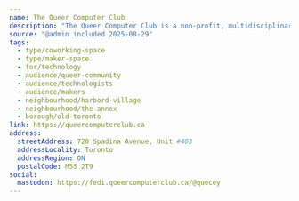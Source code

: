 ```yaml
---
name: The Queer Computer Club
description: "The Queer Computer Club is a non-profit, multidisciplinary tech-artist collective in Toronto, Ontario. Our hackerspace in downtown Toronto is a space for people to collaborate on software and hardware projects. It's a place for people to learn new things, share their knowledge, and have a good time. Our objective is to create a welcoming and inclusive environment for all, especially queer, marginalized, and disabled people."
source: "@admin included 2025-08-29"
tags:
  - type/coworking-space
  - type/maker-space
  - for/technology
  - audience/queer-community
  - audience/technologists
  - audience/makers
  - neighbourhood/harbord-village
  - neighbourhood/the-annex
  - borough/old-toronto
link: https://queercomputerclub.ca
address:
  streetAddress: 720 Spadina Avenue, Unit #403
  addressLocality: Toronto
  addressRegion: ON
  postalCode: M5S 2T9
social:
  mastodon: https://fedi.queercomputerclub.ca/@quecey
---
```

